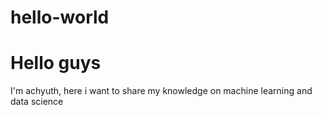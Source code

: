 # hello-world
# Hello guys
I'm achyuth, here i want to share my knowledge on machine learning and data science
